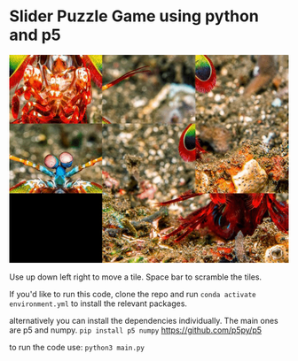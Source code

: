 <h1>Slider Puzzle Game using python and p5</h1>

![video](/slider_video.gif)

Use up down left right to move a tile.
Space bar to scramble the tiles.



If you'd like to run this code, clone the repo and run 
`
conda activate environment.yml
`
to install the relevant packages.

alternatively you can install the dependencies individually. The main ones are p5 and numpy.
`
pip install p5 numpy
`
https://github.com/p5py/p5

to run the code use:
`
python3 main.py
`
